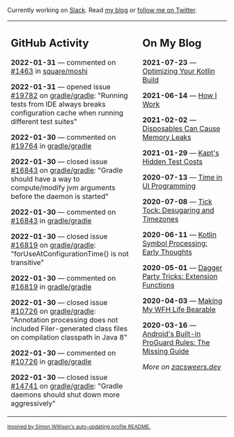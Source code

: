 Currently working on [Slack](https://slack.com/). Read [my blog](https://zacsweers.dev/) or [follow me on Twitter](https://twitter.com/ZacSweers).

<table><tr><td valign="top" width="60%">

## GitHub Activity
<!-- githubActivity starts -->
**2022-01-31** — commented on [#1463](https://github.com/square/moshi/issues/1463#issuecomment-1026266622) in [square/moshi](https://github.com/square/moshi)

**2022-01-31** — opened issue [#19782](https://github.com/gradle/gradle/issues/19782) on [gradle/gradle](https://github.com/gradle/gradle): "Running tests from IDE always breaks configuration cache when running different test suites"

**2022-01-30** — commented on [#19764](https://github.com/gradle/gradle/issues/19764#issuecomment-1025330957) in [gradle/gradle](https://github.com/gradle/gradle)

**2022-01-30** — closed issue [#16843](https://github.com/gradle/gradle/issues/16843) on [gradle/gradle](https://github.com/gradle/gradle): "Gradle should have a way to compute/modify jvm arguments before the daemon is started"

**2022-01-30** — commented on [#16843](https://github.com/gradle/gradle/issues/16843#issuecomment-1025330876) in [gradle/gradle](https://github.com/gradle/gradle)

**2022-01-30** — closed issue [#16819](https://github.com/gradle/gradle/issues/16819) on [gradle/gradle](https://github.com/gradle/gradle): "forUseAtConfigurationTime() is not transitive"

**2022-01-30** — commented on [#16819](https://github.com/gradle/gradle/issues/16819#issuecomment-1025330794) in [gradle/gradle](https://github.com/gradle/gradle)

**2022-01-30** — closed issue [#10726](https://github.com/gradle/gradle/issues/10726) on [gradle/gradle](https://github.com/gradle/gradle): "Annotation processing does not included Filer-generated class files on compilation classpath in Java 8"

**2022-01-30** — commented on [#10726](https://github.com/gradle/gradle/issues/10726#issuecomment-1025330723) in [gradle/gradle](https://github.com/gradle/gradle)

**2022-01-30** — closed issue [#14741](https://github.com/gradle/gradle/issues/14741) on [gradle/gradle](https://github.com/gradle/gradle): "Gradle daemons should shut down more aggressively"
<!-- githubActivity ends -->
</td><td valign="top" width="40%">

## On My Blog
<!-- blog starts -->
**2021-07-23** — [Optimizing Your Kotlin Build](https://www.zacsweers.dev/optimizing-your-kotlin-build/)

**2021-06-14** — [How I Work](https://www.zacsweers.dev/how-i-work/)

**2021-02-02** — [Disposables Can Cause Memory Leaks](https://www.zacsweers.dev/disposables-can-cause-memory-leaks/)

**2021-01-29** — [Kapt's Hidden Test Costs](https://www.zacsweers.dev/kapts-hidden-test-costs/)

**2020-07-13** — [Time in UI Programming](https://www.zacsweers.dev/time-in-ui/)

**2020-07-08** — [Tick Tock: Desugaring and Timezones](https://www.zacsweers.dev/ticktock-desugaring-timezones/)

**2020-06-11** — [Kotlin Symbol Processing: Early Thoughts](https://www.zacsweers.dev/kotlin-symbol-processor-early-thoughts/)

**2020-05-01** — [Dagger Party Tricks: Extension Functions](https://www.zacsweers.dev/dagger-party-tricks-extension-functions/)

**2020-04-03** — [Making My WFH Life Bearable](https://www.zacsweers.dev/making-wfh-life-bearable/)

**2020-03-16** — [Android's Built-in ProGuard Rules: The Missing Guide](https://www.zacsweers.dev/android-proguard-rules/)
<!-- blog ends -->
_More on [zacsweers.dev](https://zacsweers.dev/)_
</td></tr></table>

<sub><a href="https://simonwillison.net/2020/Jul/10/self-updating-profile-readme/">Inspired by Simon Willison's auto-updating profile README.</a></sub>